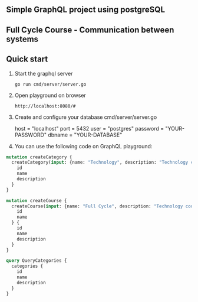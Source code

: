 ## Simple GraphQL project using postgreSQL
## Full Cycle Course - Communication between systems

## Quick start
1. Start the graphql server

       go run cmd/server/server.go
       
2. Open playground on browser

       http://localhost:8080/#
      
      
3. Create and configure your database cmd/server/server.go

	host     = "localhost"
	port     = 5432
       user     = "postgres"
       password = "YOUR-PASSWORD"
       dbname   = "YOUR-DATABASE"

4. You can use the following code on GraphQL playground:
     
```graphql
mutation createCategory {
  createCategory(input: {name: "Technology", description: "Technology courses"}) {
    id
    name
    description
  }
}

mutation createCourse {
  createCourse(input: {name: "Full Cycle", description: "Technology courses", categoryId: "1"}) {
    id
    name
  } {
    id
    name
    description
  }
}

query QueryCategories {
  categories {
    id
    name
    description
  }
}
